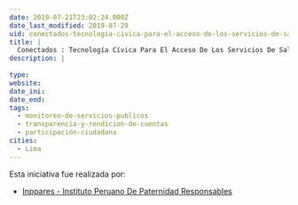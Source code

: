 ```yaml
---
date: 2019-07-21T23:02:24.000Z
date_last_modified: 2019-07-29
uid: conectados-tecnologia-civica-para-el-acceso-de-los-servicios-de-salud-y-ejercicio-de-los-derechos-sexuales-y-derechos-reproductivos-de-adolescentes-y-jovenes
title: |
  Conectados : Tecnología Cívica Para El Acceso De Los Servicios De Salud Y Ejercicio De Los Derechos Sexuales Y Derechos Reproductivos De Adolescentes Y Jóvenes
description: |
  
type: 
website: 
date_ini: 
date_end: 
tags:
  - monitoreo-de-servicios-publicos
  - transparencia-y-rendicion-de-cuentas
  - participación-ciudadana
cities: 
  - Lima
---
```


Esta iniciativa fue realizada por:

- [Inppares - Instituto Peruano De Paternidad Responsables](/organizaciones/inppares-instituto-peruano-de-paternidad-responsables)
